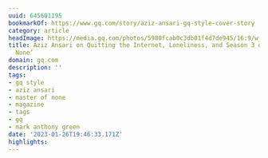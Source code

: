 ```yaml
---
uuid: 645601195
bookmarkOf: https://www.gq.com/story/aziz-ansari-gq-style-cover-story
category: article
headImage: https://media.gq.com/photos/5980fcab0c3db01f4d7de945/16:9/w_1280,c_limit/Aziz-Ansari-GQ-Style-1517-GQ-FEAA04-01.jpg
title: Aziz Ansari on Quitting the Internet, Loneliness, and Season 3 of ‘Master of
  None’
domain: gq.com
description: ''
tags:
- gq style
- aziz ansari
- master of none
- magazine
- tags
- gq
- mark anthony green
date: '2023-01-26T19:46:33.171Z'
highlights:
---
```



